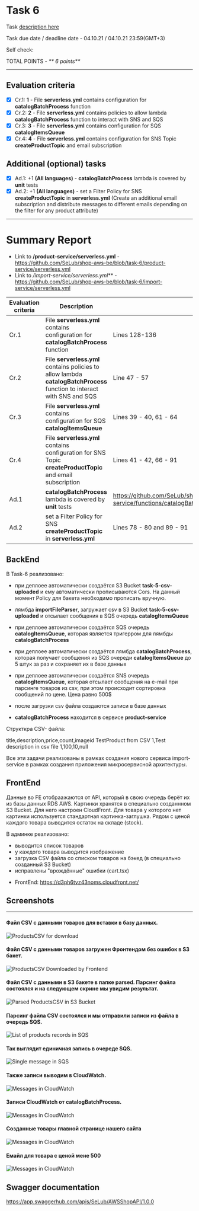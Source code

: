 # __Task 6__

Task [description here](https://github.com/EPAM-JS-Competency-center/cloud-development-course-initial/blob/main/task6-async-services-integration-sqs-sns/task.md)

Task due date / deadline date - 04.10.21 / 04.10.21 23:59(GMT+3)

Self check:
 
 TOTAL POINTS - _** 6 points**_
 
-----------
## __Evaluation criteria__

- [x] Cr.1: **1** - File **serverless.yml** contains configuration for **catalogBatchProcess** function
- [x] Cr.2: **2** - File **serverless.yml** contains policies to allow lambda **catalogBatchProcess** function to interact with SNS and SQS
- [x] Cr.3: **3** - File **serverless.yml** contains configuration for SQS **catalogItemsQueue**
- [x] Cr.4: **4** - File **serverless.yml** contains configuration for SNS Topic **createProductTopic** and email subscription

## __Additional (optional) tasks__

- [x] Ad.1: +1 **(All languages)** - **catalogBatchProcess** lambda is covered by **unit** tests
- [x] Ad.2: +1 **(All languages)** - set a Filter Policy for SNS **createProductTopic** in **serverless.yml** (Create an additional email subscription and distribute messages to different emails depending on the filter for any product attribute)
------------

# __Summary Report__

* Link to **/product-service/serverless.yml** - https://github.com/SeLub/shop-aws-be/blob/task-6/product-service/serverless.yml
* Link to */import-service/serverless.yml*** - https://github.com/SeLub/shop-aws-be/blob/task-6/import-service/serverless.yml

Evaluation criteria   | Description | URL 
-------|--------------|-----
Cr.1 | File **serverless.yml** contains configuration for **catalogBatchProcess** function   | Lines 128-136 
Cr.2 | File **serverless.yml** contains policies to allow lambda **catalogBatchProcess** function to interact with SNS and SQS | Line 47 - 57
Cr.3 | File **serverless.yml** contains configuration for SQS **catalogItemsQueue** | Lines 39 - 40, 61 - 64
Cr.4 | File **serverless.yml** contains configuration for SNS Topic **createProductTopic** and email subscription | Lines 41 - 42, 66 - 91
Ad.1 | **catalogBatchProcess** lambda is covered by **unit** tests | https://github.com/SeLub/shop-aws-be/blob/task-6/product-service/functions/catalogBatchProcess/catalogBatchProcess.test.js
Ad.2 | set a Filter Policy for SNS **createProductTopic** in **serverless.yml** | Lines 78 - 80 and 89 - 91

## __BackEnd__


В Task-6 реализовано: 

* при деплоее автоматически создаётся S3 Bucket **task-5-csv-uploaded** и ему автоматически прописываются Сors. На данный момент Policy для бакета необходимо прописать вручную.
* лямбда **importFileParser**, загружает csv в S3 Bucket **task-5-csv-uploaded** и отсылает сообщения в SQS очередь **catalogItemsQueue**

* при деплоее автоматически создаётся SQS очередь **catalogItemsQueue**, которая является тригерром для лямбды **catalogBatchProcess**
* при деплоее автоматически создаётся лямбда **catalogBatchProcess**, которая получает сообщения из SQS очереди **catalogItemsQueue** до 5 штук за раз и сохраняет их в базе данных

* при деплоее автоматически создаётся SNS очередь **catalogItemsQueue**, которая отсылает сообщения на e-mail при парсинге товаров из csv, при этом происходит сортировка сообщений по цене. Цена равно 500$

* после загрузки csv файла создаются записи в базе данных
* **catalogBatchProcess** находится в сервисе **product-service** 

Структкра CSV- файла:

title,description,price,count,imageid
TestProduct from CSV 1,Test description in csv file 1,100,10,null 


Все эти задачи реализованы в рамках создания нового сервиса import-service в рамках
создания приложения микросервисной архитектуры.



## __FrontEnd__


Данные во FE отобраажаются от API, который в свою очередь берёт их из базы данных RDS AWS. Картинки хранятся в специально созданнном S3 Bucket. Для него настроен CloudFront. Для товара у которого нет картинки используется стандартная картинка-заглушка. Рядом с ценой каждого товара выводится остаток на складе (stock).

В админке реализовано: 
- выводится список товаров
- у каждого товара выводится изображение
- загрузка CSV файла со списком товаров на бэкед (в специально созданный S3 Bucket)
- исправлены "врождённые" ошибки (cart.tsx)


* FrontEnd: https://d3ph6tvz43noms.cloudfront.net/ 


## Screenshots 

------------
#### Файл CSV с данными товаров для вставки в базу данных.

![ProductsCSV for download](productscsv.png)

#### Файл CSV с данными товаров загружен Фронтендом без ошибок в S3 бакет.

![ProductsCSV Downloaded by Frontend](downloadedcsv.png)

#### Файл CSV с данными в S3 бакете в папке parsed. Парсинг файла состоялся и на следующем скрине мы увидим результат.

![Parsed ProductsCSV in S3 Bucket](csvparsed.png)

#### Парсинг файла CSV состоялся и мы отправили записи из файла в очередь SQS.

![List of products records in SQS](sqsmessages.png)

#### Так выглядит единичная запись в очереде SQS.

![Single message in SQS](singleMessageInSQS.png)

#### Также записи выводим в CloudWatch.

![Messages in CloudWatch](CloudWatch.png)

#### Записи CloudWatch от catalogBatchProcess.

![Messages in CloudWatch](cloudwatch.png)

#### Созданные товары главной странице нашего сайта

![Messages in CloudWatch](frontend.png)

#### Емайл для товара с ценой мене 500

![Messages in CloudWatch](email.png)


## __Swagger documentation__

https://app.swaggerhub.com/apis/SeLub/AWSShopAPI/1.0.0